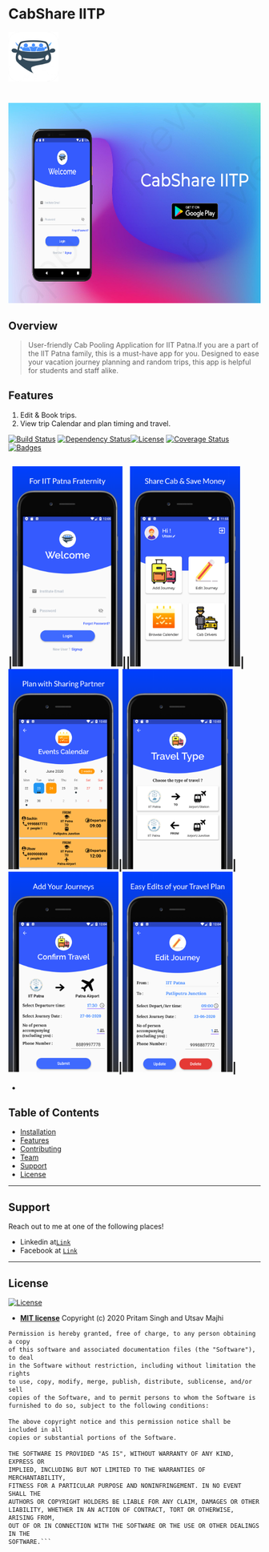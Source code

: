 # CabShare IITP
<img src="https://github.com/utsavmajhi/Carpool_IITP/raw/master/Pictures/appstore.png" width="100" height="100" title="Cabshare" alt="Platform"></a>
#
<img src="https://github.com/utsavmajhi/Carpool_IITP/raw/master/Pictures/image1.jpeg" width="600" height="400" title="Cabshare" alt="Platform"></a>
## Overview
> User-friendly Cab Pooling Application for IIT Patna.If you are a part of the IIT Patna family, this is a must-have app for you. Designed to ease your vacation journey planning and random trips, this app is helpful for students and staff alike.
## Features
1. Edit & Book trips.
2. View trip Calendar and plan timing and travel.

[![Build Status](http://img.shields.io/travis/badges/badgerbadgerbadger.svg?style=flat-square)](https://travis-ci.org/badges/badgerbadgerbadger) [![Dependency Status](http://img.shields.io/gemnasium/badges/badgerbadgerbadger.svg?style=flat-square)](https://gemnasium.com/badges/badgerbadgerbadger)[![License](http://img.shields.io/:license-mit-blue.svg?style=flat-square)](http://badges.mit-license.org)  [![Coverage Status](http://img.shields.io/coveralls/badges/badgerbadgerbadger.svg?style=flat-square)](https://coveralls.io/r/badges/badgerbadgerbadger)[![Badges](http://img.shields.io/:badges-9/9-ff6799.svg?style=flat-square)](https://github.com/badges/badgerbadgerbadger)


|<img src="https://github.com/utsavmajhi/Carpool_IITP/blob/master/Pictures/screenshot_1.png" width="220" height="400" title="LoginPage" alt="LoginPage"></a>||<img src="https://github.com/utsavmajhi/Carpool_IITP/blob/master/Pictures/screenshot_2.png" width="220" height="400" title="RegisterPage" alt="RegisterPage"></a>|<img src="https://github.com/utsavmajhi/Carpool_IITP/blob/master/Pictures/screenshot_3.png" width="220" height="400" title="BookdetailsPage" alt="BookDetails"></a>|<img src="https://github.com/utsavmajhi/Carpool_IITP/blob/master/Pictures/screenshot_4.png" width="220" height="400" title="ProfilePage" alt="Profile"></a>|<img src="https://github.com/utsavmajhi/Carpool_IITP/blob/master/Pictures/screenshot_5.png" width="220" height="400" title="MyBooks" alt="MyBooks"></a>|<img src="https://github.com/utsavmajhi/Carpool_IITP/blob/master/Pictures/screenshot_6.png" width="220" height="400" title="AddBook" alt="Add Books"></a>|
-
-
## Table of Contents

- [Installation](#installation)
- [Features](#features)
- [Contributing](#contributing)
- [Team](#team)
- [Support](#support)
- [License](#license)


---


## Support

Reach out to me at one of the following places!

- Linkedin at<a href="https://www.linkedin.com/in/utsav-majhi/" target="_blank">`Link`</a>
- Facebook at <a href="https://www.facebook.com/utsav.majhi.3" target="_blank">`Link`</a>


---

## License

[![License](http://img.shields.io/:license-mit-blue.svg?style=flat-square)](http://badges.mit-license.org)

- **[MIT license](http://opensource.org/licenses/mit-license.php)**
Copyright (c) 2020 Pritam Singh and Utsav Majhi
```MIT License
Permission is hereby granted, free of charge, to any person obtaining a copy
of this software and associated documentation files (the "Software"), to deal
in the Software without restriction, including without limitation the rights
to use, copy, modify, merge, publish, distribute, sublicense, and/or sell
copies of the Software, and to permit persons to whom the Software is
furnished to do so, subject to the following conditions:

The above copyright notice and this permission notice shall be included in all
copies or substantial portions of the Software.

THE SOFTWARE IS PROVIDED "AS IS", WITHOUT WARRANTY OF ANY KIND, EXPRESS OR
IMPLIED, INCLUDING BUT NOT LIMITED TO THE WARRANTIES OF MERCHANTABILITY,
FITNESS FOR A PARTICULAR PURPOSE AND NONINFRINGEMENT. IN NO EVENT SHALL THE
AUTHORS OR COPYRIGHT HOLDERS BE LIABLE FOR ANY CLAIM, DAMAGES OR OTHER
LIABILITY, WHETHER IN AN ACTION OF CONTRACT, TORT OR OTHERWISE, ARISING FROM,
OUT OF OR IN CONNECTION WITH THE SOFTWARE OR THE USE OR OTHER DEALINGS IN THE
SOFTWARE.```

